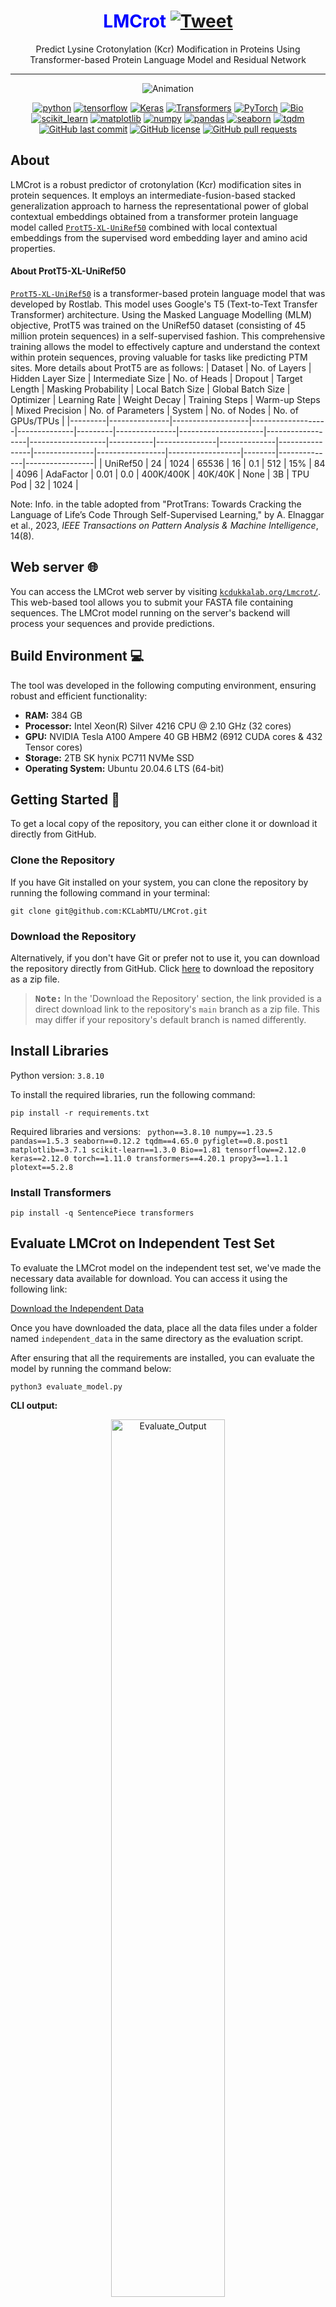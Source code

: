 <div align="center">

# <span style="color:blue;">LMCrot</span> [![Tweet](https://img.shields.io/twitter/url/http/shields.io.svg?style=social)](https://twitter.com/intent/tweet?text=Check%20out%20this%20amazing%20repository&url=https://github.com/KCLabMTU/pLMSNOSite&via=YourTwitterHandle&hashtags=github,transformers,ptmprediction,proteins)

</div>


 <p align="center">
Predict Lysine Crotonylation (Kcr) Modification in Proteins Using Transformer-based Protein Language Model and Residual Network 
 </p>
 
---
<p align="center">
<!---
<img src="images/Screenshot from 2023-06-22 15-32-45.png"/> 
-->
<img src="images/animation.gif"/ alt="Animation"> 
</p>

<p align="center">
<a href="https://www.python.org/"><img alt="python" src="https://img.shields.io/badge/Python-3.8.10-blue.svg"/></a>
<a href="https://www.tensorflow.org/"><img alt="tensorflow" src="https://img.shields.io/badge/TensorFlow-2.12.0-orange.svg"/></a>
<a href="https://keras.io/"><img alt="Keras" src="https://img.shields.io/badge/Keras-2.12.0-red.svg"/></a>
<a href="https://huggingface.co/transformers/"><img alt="Transformers" src="https://img.shields.io/badge/Transformers-4.20.1-yellow.svg"/></a>
<a href="https://pytorch.org/"><img alt="PyTorch" src="https://img.shields.io/badge/PyTorch-1.11.0-orange.svg"/></a>
<a href="https://biopython.org/"><img alt="Bio" src="https://img.shields.io/badge/Bio-1.81-brightgreen.svg"/></a>
<a href="https://scikit-learn.org/"><img alt="scikit_learn" src="https://img.shields.io/badge/scikit_learn-1.3.0-blue.svg"/></a>
<a href="https://matplotlib.org/"><img alt="matplotlib" src="https://img.shields.io/badge/matplotlib-3.7.1-blueviolet.svg"/></a>
<a href="https://numpy.org/"><img alt="numpy" src="https://img.shields.io/badge/numpy-1.23.5-red.svg"/></a>
<a href="https://pandas.pydata.org/"><img alt="pandas" src="https://img.shields.io/badge/pandas-1.5.3-yellow.svg"/></a>
<a href="https://seaborn.pydata.org/"><img alt="seaborn" src="https://img.shields.io/badge/seaborn-0.12.2-lightgrey.svg"/></a>
<a href="https://tqdm.github.io/"><img alt="tqdm" src="https://img.shields.io/badge/tqdm-4.65.0-blue.svg"/></a>
<a href="https://github.com/KCLabMTU/LMCrot/commits/main"><img alt="GitHub last commit" src="https://img.shields.io/github/last-commit/KCLabMTU/LMCrot.svg?style=flat&color=blue"></a>
<a href="https://github.com/KCLabMTU/LMCrot/blob/main/LICENSE"><img alt="GitHub license" src="https://img.shields.io/github/license/KCLabMTU/LMCrot.svg?style=flat&color=blue"></a>
<a href="https://github.com/KCLabMTU/LMCrot/pulls"><img alt="GitHub pull requests" src="https://img.shields.io/github/issues-pr/KCLabMTU/LMCrot.svg?style=flat&color=blue"></a>


 
</p>

##  About
LMCrot is a robust predictor of crotonylation (Kcr) modification sites in protein sequences. It employs an intermediate-fusion-based stacked generalization approach to harness the representational power of global contextual embeddings obtained from a transformer protein language model called [`ProtT5-XL-UniRef50`](https://github.com/agemagician/ProtTrans) combined with local contextual embeddings from the supervised word embedding layer and amino acid properties.

#### About ProtT5-XL-UniRef50
[`ProtT5-XL-UniRef50`](https://github.com/agemagician/ProtTrans) is a transformer-based protein language model that was developed by Rostlab. This model uses Google's T5 (Text-to-Text Transfer Transformer) architecture. Using the Masked Language Modelling (MLM) objective, ProtT5 was trained on the UniRef50 dataset (consisting of 45 million protein sequences) in a self-supervised fashion. This comprehensive training allows the model to effectively capture and understand the context within protein sequences, proving valuable for tasks like predicting PTM sites. More details about ProtT5 are as follows:
| Dataset | No. of Layers | Hidden Layer Size | Intermediate Size | No. of Heads | Dropout | Target Length | Masking Probability | Local Batch Size | Global Batch Size | Optimizer | Learning Rate | Weight Decay | Training Steps | Warm-up Steps | Mixed Precision | No. of Parameters | System | No. of Nodes | No. of GPUs/TPUs |
|---------|---------------|-------------------|-------------------|--------------|---------|---------------|---------------------|------------------|-------------------|-----------|---------------|--------------|----------------|---------------|-----------------|------------------|--------|--------------|-----------------|
| UniRef50 | 24 | 1024 | 65536 | 16 | 0.1 | 512 | 15% | 84 | 4096 | AdaFactor | 0.01 | 0.0 | 400K/400K | 40K/40K | None | 3B | TPU Pod | 32 | 1024 |

Note: Info. in the table adopted from "ProtTrans: Towards Cracking the Language of Life’s Code Through Self-Supervised Learning," by A. Elnaggar et al., 2023, *IEEE Transactions on Pattern Analysis & Machine Intelligence*, 14(8).

## Web server  :globe_with_meridians:
You can access the LMCrot web server by visiting [`kcdukkalab.org/Lmcrot/`](http://kcdukkalab.org/Lmcrot/).  This web-based tool allows you to submit your FASTA file containing sequences. The LMCrot model running on the server's backend will process your sequences and provide predictions.

## Build Environment 💻
The tool was developed in the following computing environment, ensuring robust and efficient functionality:
- **RAM:** 384 GB
- **Processor:** Intel Xeon(R) Silver 4216 CPU @ 2.10 GHz (32 cores)
- **GPU:** NVIDIA Tesla A100 Ampere 40 GB HBM2 (6912 CUDA cores & 432 Tensor cores)
- **Storage:** 2TB SK hynix PC711 NVMe SSD
- **Operating System:** Ubuntu 20.04.6 LTS (64-bit)

## Getting Started  :rocket: 

To get a local copy of the repository, you can either clone it or download it directly from GitHub.

### Clone the Repository

If you have Git installed on your system, you can clone the repository by running the following command in your terminal:

```shell
git clone git@github.com:KCLabMTU/LMCrot.git
```
### Download the Repository
Alternatively, if you don't have Git or prefer not to use it, you can download the repository directly from GitHub. Click [here](https://github.com/KCLabMTU/LMCrot/archive/refs/heads/main.zip) to download the repository as a zip file.

> <kbd>**Note:**</kbd>
> In the 'Download the Repository' section, the link provided is a direct download link to the repository's `main` branch as a zip file. This may differ if your repository's default branch is named differently.

## Install Libraries

Python version: `3.8.10`

To install the required libraries, run the following command:

```shell
pip install -r requirements.txt
```

Required libraries and versions: 
<code>
python==3.8.10
numpy==1.23.5
pandas==1.5.3
seaborn==0.12.2
tqdm==4.65.0
pyfiglet==0.8.post1
matplotlib==3.7.1
scikit-learn==1.3.0
Bio==1.81
tensorflow==2.12.0
keras==2.12.0
torch==1.11.0
transformers==4.20.1
propy3==1.1.1
plotext==5.2.8
</code>

### Install Transformers
```shell
pip install -q SentencePiece transformers
```
## Evaluate LMCrot on Independent Test Set

To evaluate the LMCrot model on the independent test set, we've made the necessary data available for download. You can access it using the following link:

[Download the Independent Data](https://drive.google.com/drive/folders/1cp6UHSoN5vOLp1XkZOlmgklA5WUhpFIj)

Once you have downloaded the data, place all the data files under a folder named `independent_data` in the same directory as the evaluation script.

After ensuring that all the requirements are installed, you can evaluate the model by running the command below:
```shell
python3 evaluate_model.py
```
**CLI output:**
 <p align="center">
<!---
-->
<img src="images/evaluate_output.png"/ alt="Evaluate_Output" width="60%" height="60%"> 
</p>

## Predict crotonylation-modified sites in your own sequence

### Setup:

1. Place your FASTA file in the `input/sequence.fasta` directory.

### Command:

2. Use the following command to make predictions:

   ```shell
   python3 predict.py --device [DEVICE] --mode [MODE]
   ```
   or in short form notation,
    ```shell
   python3 predict.py -d [DEVICE] -m [MODE]
     ```
   **Replace:**
- `[DEVICE]` with the device for the transformer model (ProtT5-U50-XL) to run on. Choices: `CPU` or `GPU`. (Default: `CPU`)
- `[MODE]` with the precision mode for computations of ProtT5. Default is `full-precision`. If `half-precision` is given, the embeddings will be generated in half-precision model. If any other value is given, `full-precision` will be used for embedding generation.

    Example:
     ```shell
     python3 predict.py -d CPU -m full-precision
     ```
     
### Running with Default Parameters:

If you want to run the program with default parameters, then use the following hassle-free command:

```shell
python3 predict.py
```

### Results:
- You can find the results as a csv file named `results.csv` in the current directory.

The CLI will also display the following distribution graphs towards the end: 
 <p align="center">
<!---
-->
<img src="images/predict_ouput_new.png"/ alt="Predict_Output" width="70%" height="70%"> 
</p>

In the graphs:
- The first graph shows the distribution of predicted Kcr and non-Kcr for each accession ID in the input FASTA file. The decision threshold cut-off is `0.5`.
- The second graph presents the distribution of probability values of the predicted sites.

> <kbd>**Note:**</kbd>
> 1. You can always use the `-h` or `--help` flag to get detailed information about available command-line arguments.
> 2. Alternatively, you can also use the aforementioned web server version for prediction.

## General Notes  :memo: 
1. The prediction runtime directly depends on the length of the input sequence. Longer sequences require more time for ProtT5 to generate feature vectors, and consequently, more time is needed for prediction.
2. In order to tailor the system to your specific requirements, we have ensured that modifying the decision threshold cut-off value is simple and straightforward. Here's what you need to do:
   - Open the `predict.py` file 
     - Navigate to line `69`
     - You'll find the current cut-off value is set at `0.5` (set as a class variable)
     - Adjust this to any preferred cut-off value
       
   By following these simple steps, you can easily customize the decision threshold cut-off value to better meet the needs of your project.
3. Please note that the index is `zero-based`. For instance, a site position at `45` will be recognized as `44` by the program.
4. With a window size of `31`, the site-of-interest ('K' in this case) will be positioned at the `15th` index (keeping in mind the index starts from `0`).

## Acknowlegement
We extend our heartfelt thanks to Dr. Michael Heinzinger (Technical University of Munich, Germany) and Dr. Meenal Chaudhari (University of Virginia, Wise) for their insightful suggestions.

## Funding
<p>
  <a href="https://www.nsf.gov/">
    <img src="images/NSF_Official_logo.svg" alt="NSF Logo" width="110" height="110" style="margin-right: 20px;">
  </a>

</p>

**Grant Numbers:** *1901793*, *2210356* (to D.B.K)

## Contact  :mailbox: 
Should you have any inquiries related to this project, please feel free to reach out via email. Kindly CC all of the following recipients in your communication for a swift response:

- Main Contact: [dbkc@mtu.edu](mailto:dbkc@mtu.edu)
- CC: [ppratyush@mtu.edu](mailto:ppratyush@mtu.edu)

We look forward to addressing your queries and concerns.

